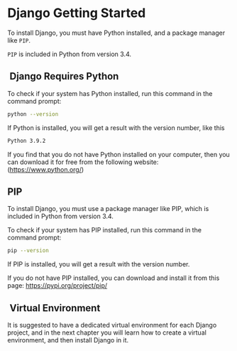 # Django Getting Started

To install Django, you must have Python installed, and a
package manager like `PIP`.

`PIP` is included in Python from version 3.4.

##  Django Requires Python

To check if your system has Python installed, run this
command in the command prompt:

```bash
python --version
```

If Python is installed, you will get a result with the
version number, like this

```bash
Python 3.9.2
```

If you find that you do not have Python installed on your computer,
then you can download it for free from the following website:
(<https://www.python.org/>)

## PIP

To install Django, you must use a package manager like PIP, which
is included in Python from version 3.4.

To check if your system has PIP installed, run this command in the
command prompt:

```bash
pip --version
```

If PIP is installed, you will get a result with the version number.

If you do not have PIP installed, you can download and install it
from this page: <https://pypi.org/project/pip/>

##  Virtual Environment

It is suggested to have a dedicated virtual environment for each Django
project, and in the next chapter you will learn how to create a virtual
environment, and then install Django in it.
